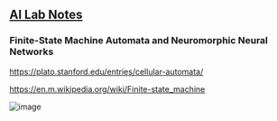 ## <u>AI Lab Notes</u>

### **Finite-State Machine Automata and Neuromorphic Neural Networks**

https://plato.stanford.edu/entries/cellular-automata/

https://en.m.wikipedia.org/wiki/Finite-state_machine



![image](https://github.com/user-attachments/assets/273a2cca-b6d2-4bb0-82e4-8b11eca86b43)
